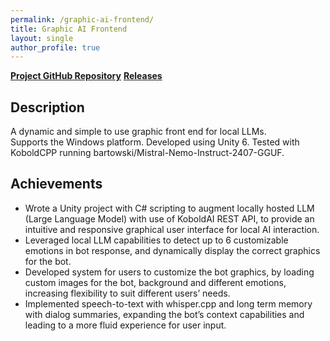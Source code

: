 ```yaml
---
permalink: /graphic-ai-frontend/
title: Graphic AI Frontend
layout: single
author_profile: true
---
```


[**Project GitHub Repository**](https://github.com/LeeZeHao/GraphicAiFrontend)
[**Releases**](https://github.com/LeeZeHao/GraphicAiFrontend/releases)

## Description
A dynamic and simple to use graphic front end for local LLMs.      
Supports the Windows platform. Developed using Unity 6. Tested with KoboldCPP running bartowski/Mistral-Nemo-Instruct-2407-GGUF.

## Achievements
- Wrote a Unity project with C# scripting to augment locally hosted LLM (Large Language Model) with use of KoboldAI REST API, to provide an intuitive and responsive graphical user interface for local AI interaction.
- Leveraged local LLM capabilities to detect up to 6 customizable emotions in bot response, and dynamically display the correct graphics for the bot.
- Developed system for users to customize the bot graphics, by loading custom images for the bot, background and different emotions, increasing flexibility to suit different users’ needs.
- Implemented speech-to-text with whisper.cpp and long term memory with dialog summaries, expanding the bot’s context capabilities and leading to a more fluid experience for user input.
